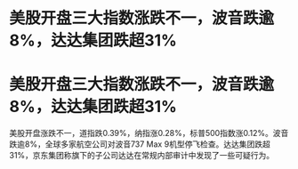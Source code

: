 # 美股开盘三大指数涨跌不一，波音跌逾8%，达达集团跌超31%

# 美股开盘三大指数涨跌不一，波音跌逾8%，达达集团跌超31%

美股开盘涨跌不一，道指跌0.39%，纳指涨0.28%，标普500指数涨0.12%。波音跌逾8%，全球多家航空公司对波音737 Max
9机型停飞检查。达达集团跌超31%，京东集团称旗下的子公司达达在常规内部审计中发现了一些可疑行为。

